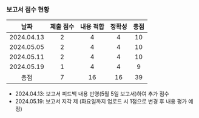 ### 보고서 점수 현황
|날짜|제출 점수|내용 적합|정확성|총점|
|:----:|:----:|:----:|:----:|:----:|
|2024.04.13|2|4|4|10|
|2024.05.05|2|4|4|10|
|2024.05.11|2|4|4|10|
|2024.05.19|1|4|4|9|
|총점|7|16|16|39|

* 2024.04.13: 보고서 피드백 내용 반영(5월 5일 보고서)하여 추가 점수
* 2024.05.19: 보고서 지각 제 (화요일까지 업로드 시 1점으로 변경 후 내용 평가 예정)
